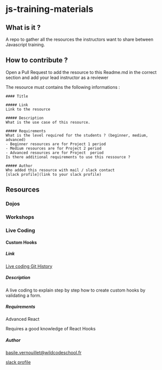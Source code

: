 # js-training-materials

## What is it ?

A repo to gather all the resources the instructors want to share between Javascript training.

## How to contribute ?

Open a Pull Request to add the resource to this Readme.md in the correct section and add your lead instructor as a reviewer

The resource must contains the following informations :

```
#### Title

##### Link
Link to the resource

##### Description
What is the use case of this resource.

##### Requirements
What is the level required for the students ? (beginner, medium, advanced)
- Beginner resources are for Project 1 period
- Medium resources are for Project 2 period
- Advanced resources are for Project  period
Is there additional requirements to use this ressource ?

##### Author
Who added this resource with mail / slack contact
[slack profile](link to your slack profile) 

```

## Resources

### Dojos

### Workshops

### Live Coding

#### Custom Hooks

##### Link
[Live coding Git History](https://githistory.xyz/Karnak19/useform-tuto/blob/master/src/App.js)

##### Description
A live coding to explain step by step how to create custom hooks by validating a form.

##### Requirements
Advanced React

Requires a good knowledge of React Hooks

##### Author
basile.vernouillet@wildcodeschool.fr

[slack profile](https://app.slack.com/client/T6SG2QGG2/DHK0VJU2V/user_profile/UHNCDGZ0F) 
